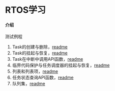 # RTOS学习

#### 介绍

测试例程

1. Task的创建与删除，[readme](./TaskCreateAndDelete/readme.md)
2. Task的挂起与恢复，[readme](./TaskSuspendAndResume/readme.md)
3. Task在中断中调用API函数，[readme](./InterruptManagement/readme.md)
4. 临界代码保护与任务调度器的挂起与恢复，[readme](./CriticalProtection/readme.md)
5. 列表和列表项，[readme](./ListAndListItem/readme.md)
6. 任务状态查询API函数，[readme](./APIFunction/readme.md)
7. 队列集，[readme](./QueueSet/readme.md)
